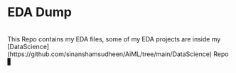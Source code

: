 # EDA Dump
<br>
This Repo contains my EDA files, some of my EDA projects are inside my [DataScience](https://github.com/sinanshamsudheen/AiML/tree/main/DataScience) Repo ▋
